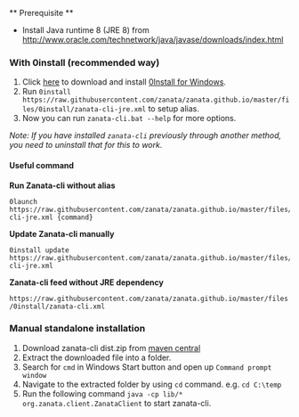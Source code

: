 ** Prerequisite **
- Install Java runtime 8 (JRE 8) from http://www.oracle.com/technetwork/java/javase/downloads/index.html

### With 0install (recommended way)
1. Click [here](http://0install.de/files/zero-install.exe) to download and install [0Install for Windows](http://0install.net/install-windows.html).
2. Run `0install https://raw.githubusercontent.com/zanata/zanata.github.io/master/files/0install/zanata-cli-jre.xml` to setup alias.
3. Now you can run `zanata-cli.bat --help` for more options.

*Note: If you have installed `zanata-cli` previously through another method, you need to uninstall that for this to work.*

#### Useful command

**Run Zanata-cli without alias**
```
0launch https://raw.githubusercontent.com/zanata/zanata.github.io/master/files/0install/zanata-cli-jre.xml {command}
```

**Update Zanata-cli manually**
```
0install update https://raw.githubusercontent.com/zanata/zanata.github.io/master/files/0install/zanata-cli-jre.xml
```

**Zanata-cli feed without JRE dependency**

`https://raw.githubusercontent.com/zanata/zanata.github.io/master/files/0install/zanata-cli.xml`

### Manual standalone installation

1. Download zanata-cli dist.zip from [maven central](http://search.maven.org/remotecontent?filepath=org/zanata/zanata-cli/3.8.1/zanata-cli-3.8.1-dist.zip)
2. Extract the downloaded file into a folder.
3. Search for `cmd` in Windows Start button and open up `Command prompt window`
4. Navigate to the extracted folder by using `cd` command. e.g. `cd C:\temp`
4. Run the following command `java -cp lib/* org.zanata.client.ZanataClient` to start zanata-cli.
